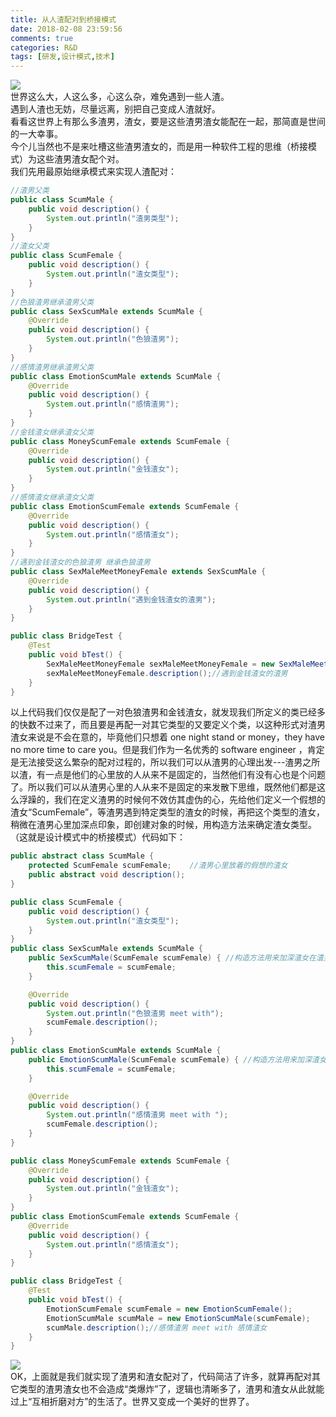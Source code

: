 ```yaml
---
title: 从人渣配对到桥接模式
date: 2018-02-08 23:59:56
comments: true
categories: R&D
tags: [研发,设计模式,技术]
---
```

![](http://wx2.sinaimg.cn/mw690/ad108d28gy1fo9hsjxfyxj20hs09uaaj.jpg)  
世界这么大，人这么多，心这么杂，难免遇到一些人渣。  
遇到人渣也无妨，尽量远离，别把自己变成人渣就好。  
看看这世界上有那么多渣男，渣女，要是这些渣男渣女能配在一起，那简直是世间的一大幸事。  
今个儿当然也不是来吐槽这些渣男渣女的，而是用一种软件工程的思维（桥接模式）为这些渣男渣女配个对。  
我们先用最原始继承模式来实现人渣配对：<!--more-->  
```java
//渣男父类
public class ScumMale {
    public void description() {
        System.out.println("渣男类型");
    }
}
//渣女父类
public class ScumFemale {
    public void description() {
        System.out.println("渣女类型");
    }
}
//色狼渣男继承渣男父类
public class SexScumMale extends ScumMale {
    @Override
    public void description() {
        System.out.println("色狼渣男");
    }
}
//感情渣男继承渣男父类
public class EmotionScumMale extends ScumMale {
    @Override
    public void description() {
        System.out.println("感情渣男");
    }
}
//金钱渣女继承渣女父类
public class MoneyScumFemale extends ScumFemale {
    @Override
    public void description() {
        System.out.println("金钱渣女");
    }
}
//感情渣女继承渣女父类
public class EmotionScumFemale extends ScumFemale {
    @Override
    public void description() {
        System.out.println("感情渣女");
    }
}
//遇到金钱渣女的色狼渣男 继承色狼渣男
public class SexMaleMeetMoneyFemale extends SexScumMale {
    @Override
    public void description() {
        System.out.println("遇到金钱渣女的渣男");
    }
}

public class BridgeTest {
    @Test
    public void bTest() {
        SexMaleMeetMoneyFemale sexMaleMeetMoneyFemale = new SexMaleMeetMoneyFemale();
        sexMaleMeetMoneyFemale.description();//遇到金钱渣女的渣男
    }
}
```
以上代码我们仅仅是配了一对色狼渣男和金钱渣女，就发现我们所定义的类已经多的快数不过来了，而且要是再配一对其它类型的又要定义个类，以这种形式对渣男渣女来说是不会在意的，毕竟他们只想着 one night stand or money，they have no more time to care you。但是我们作为一名优秀的 software engineer ，肯定是无法接受这么繁杂的配对过程的，所以我们可以从渣男的心理出发---渣男之所以渣，有一点是他们的心里放的人从来不是固定的，当然他们有没有心也是个问题了。所以我们可以从渣男心里的人从来不是固定的来发散下思维，既然他们都是这么浮躁的，我们在定义渣男的时候何不效仿其虚伪的心，先给他们定义一个假想的渣女“ScumFemale”，等渣男遇到特定类型的渣女的时候，再把这个类型的渣女，稍微在渣男心里加深点印象，即创建对象的时候，用构造方法来确定渣女类型。（这就是设计模式中的桥接模式）代码如下：  
```java
public abstract class ScumMale {
    protected ScumFemale scumFemale;    //渣男心里放着的假想的渣女
    public abstract void description();
}

public class ScumFemale {
    public void description() {
        System.out.println("渣女类型");
    }
}
public class SexScumMale extends ScumMale {
    public SexScumMale(ScumFemale scumFemale) { //构造方法用来加深渣女在渣男心中的印象。
        this.scumFemale = scumFemale;
    }

    @Override
    public void description() {
        System.out.println("色狼渣男 meet with");
        scumFemale.description();
    }
}
public class EmotionScumMale extends ScumMale {
    public EmotionScumMale(ScumFemale scumFemale) { //构造方法用来加深渣女在渣男心中的印象。
        this.scumFemale = scumFemale;
    }

    @Override
    public void description() {
        System.out.println("感情渣男 meet with ");
        scumFemale.description();
    }
}

public class MoneyScumFemale extends ScumFemale {
    @Override
    public void description() {
        System.out.println("金钱渣女");
    }
}
public class EmotionScumFemale extends ScumFemale {
    @Override
    public void description() {
        System.out.println("感情渣女");
    }
}

public class BridgeTest {
    @Test
    public void bTest() {
        EmotionScumFemale scumFemale = new EmotionScumFemale();
        EmotionScumMale scumMale = new EmotionScumMale(scumFemale);
        scumMale.description();//感情渣男 meet with 感情渣女
    }
}
```
![](http://wx2.sinaimg.cn/mw690/ad108d28gy1fo9hsjbqvxj21a80j84qp.jpg)  
OK，上面就是我们就实现了渣男和渣女配对了，代码简洁了许多，就算再配对其它类型的渣男渣女也不会造成“类爆炸”了，逻辑也清晰多了，渣男和渣女从此就能过上“互相折磨对方”的生活了。世界又变成一个美好的世界了。  